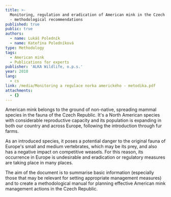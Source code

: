 ```yaml
---
title: >-
  Monitoring, regulation and eradication of American mink in the Czech Republic
  - methodological recommendations
published: true
public: true
authors:
  - name: Lukáš Poledník
  - name: Kateřina Poledníková
type: Methodology
tags:
  - American mink
  - Publications for experts
publisher: 'ALKA Wildlife, o.p.s.'
year: 2010
lang:
  - cs
link: /media/Monitoring a regulace norka amerického - metodika.pdf
attachments:
  - {}
---
```

American mink belongs to the ground of non-native, spreading mammal species in the fauna of the Czech Republic. It's a North American species with considerable reproductive capacity and its population is expanding in both our country and across Europe, following the introduction through fur farms.

As an introduced species, it poses a potential danger to the original fauna of Europe's small and medium vertebrates, which may be its prey, and also has a negative impact on competitive weasels. For this reason, its occurrence in Europe is undesirable and eradication or regulatory measures are taking place in many places.

The aim of the document is to summarise basic information (especially those that may be relevant for setting appropriate management measures) and to create a methodological manual for planning effective American mink management actions in the Czech Republic.
